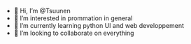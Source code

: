 - 👋 Hi, I’m @Tsuunen
- 👀 I’m interested in prommation in general
- 🌱 I’m currently learning python UI and web developpement
- 💞️ I’m looking to collaborate on everything
